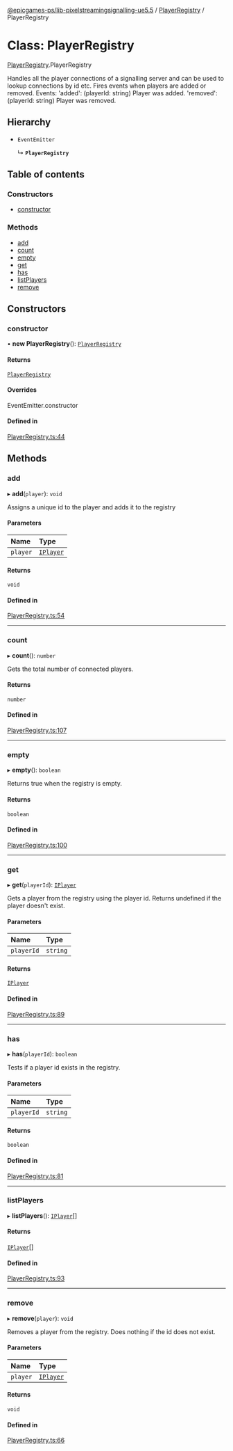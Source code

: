 [@epicgames-ps/lib-pixelstreamingsignalling-ue5.5](../README.md) / [PlayerRegistry](../modules/PlayerRegistry.md) / PlayerRegistry

# Class: PlayerRegistry

[PlayerRegistry](../modules/PlayerRegistry.md).PlayerRegistry

Handles all the player connections of a signalling server and
can be used to lookup connections by id etc.
Fires events when players are added or removed.
Events:
  'added': (playerId: string) Player was added.
  'removed': (playerId: string) Player was removed.

## Hierarchy

- `EventEmitter`

  ↳ **`PlayerRegistry`**

## Table of contents

### Constructors

- [constructor](PlayerRegistry.PlayerRegistry.md#constructor)

### Methods

- [add](PlayerRegistry.PlayerRegistry.md#add)
- [count](PlayerRegistry.PlayerRegistry.md#count)
- [empty](PlayerRegistry.PlayerRegistry.md#empty)
- [get](PlayerRegistry.PlayerRegistry.md#get)
- [has](PlayerRegistry.PlayerRegistry.md#has)
- [listPlayers](PlayerRegistry.PlayerRegistry.md#listplayers)
- [remove](PlayerRegistry.PlayerRegistry.md#remove)

## Constructors

### constructor

• **new PlayerRegistry**(): [`PlayerRegistry`](PlayerRegistry.PlayerRegistry.md)

#### Returns

[`PlayerRegistry`](PlayerRegistry.PlayerRegistry.md)

#### Overrides

EventEmitter.constructor

#### Defined in

[PlayerRegistry.ts:44](https://github.com/mcottontensor/PixelStreamingInfrastructure/blob/branch/Signalling/src/PlayerRegistry.ts#L44)

## Methods

### add

▸ **add**(`player`): `void`

Assigns a unique id to the player and adds it to the registry

#### Parameters

| Name | Type |
| :------ | :------ |
| `player` | [`IPlayer`](../interfaces/PlayerRegistry.IPlayer.md) |

#### Returns

`void`

#### Defined in

[PlayerRegistry.ts:54](https://github.com/mcottontensor/PixelStreamingInfrastructure/blob/branch/Signalling/src/PlayerRegistry.ts#L54)

___

### count

▸ **count**(): `number`

Gets the total number of connected players.

#### Returns

`number`

#### Defined in

[PlayerRegistry.ts:107](https://github.com/mcottontensor/PixelStreamingInfrastructure/blob/branch/Signalling/src/PlayerRegistry.ts#L107)

___

### empty

▸ **empty**(): `boolean`

Returns true when the registry is empty.

#### Returns

`boolean`

#### Defined in

[PlayerRegistry.ts:100](https://github.com/mcottontensor/PixelStreamingInfrastructure/blob/branch/Signalling/src/PlayerRegistry.ts#L100)

___

### get

▸ **get**(`playerId`): [`IPlayer`](../interfaces/PlayerRegistry.IPlayer.md)

Gets a player from the registry using the player id.
Returns undefined if the player doesn't exist.

#### Parameters

| Name | Type |
| :------ | :------ |
| `playerId` | `string` |

#### Returns

[`IPlayer`](../interfaces/PlayerRegistry.IPlayer.md)

#### Defined in

[PlayerRegistry.ts:89](https://github.com/mcottontensor/PixelStreamingInfrastructure/blob/branch/Signalling/src/PlayerRegistry.ts#L89)

___

### has

▸ **has**(`playerId`): `boolean`

Tests if a player id exists in the registry.

#### Parameters

| Name | Type |
| :------ | :------ |
| `playerId` | `string` |

#### Returns

`boolean`

#### Defined in

[PlayerRegistry.ts:81](https://github.com/mcottontensor/PixelStreamingInfrastructure/blob/branch/Signalling/src/PlayerRegistry.ts#L81)

___

### listPlayers

▸ **listPlayers**(): [`IPlayer`](../interfaces/PlayerRegistry.IPlayer.md)[]

#### Returns

[`IPlayer`](../interfaces/PlayerRegistry.IPlayer.md)[]

#### Defined in

[PlayerRegistry.ts:93](https://github.com/mcottontensor/PixelStreamingInfrastructure/blob/branch/Signalling/src/PlayerRegistry.ts#L93)

___

### remove

▸ **remove**(`player`): `void`

Removes a player from the registry. Does nothing if the id
does not exist.

#### Parameters

| Name | Type |
| :------ | :------ |
| `player` | [`IPlayer`](../interfaces/PlayerRegistry.IPlayer.md) |

#### Returns

`void`

#### Defined in

[PlayerRegistry.ts:66](https://github.com/mcottontensor/PixelStreamingInfrastructure/blob/branch/Signalling/src/PlayerRegistry.ts#L66)
